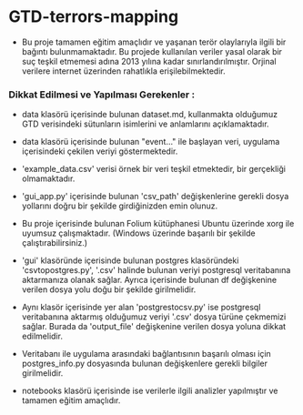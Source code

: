 # GTD-terrors-mapping

- Bu proje tamamen eğitim amaçlıdır ve yaşanan terör olaylarıyla ilgili bir bağıntı bulunmamaktadır. Bu projede kullanılan veriler yasal olarak bir suç teşkil etmemesi adına 2013 yılına kadar sınırlandırılmıştır. Orjinal verilere internet üzerinden rahatlıkla erişilebilmektedir.

### Dikkat Edilmesi ve Yapılması Gerekenler :

- data klasörü içerisinde bulunan dataset.md, kullanmakta olduğumuz GTD verisindeki sütunların isimlerini ve anlamlarını açıklamaktadır.
- data klasörü içerisinde bulunan "event..." ile başlayan veri, uygulama içerisindeki çekilen veriyi göstermektedir.
- 'example_data.csv' verisi örnek bir veri teşkil etmektedir, bir gerçekliği olmamaktadır. 

- 'gui_app.py' içerisinde bulunan 'csv_path' değişkenlerine gerekli dosya yollarını doğru bir şekilde girdiğinizden emin olunuz.
- Bu proje içerisinde bulunan Folium kütüphanesi Ubuntu üzerinde xorg ile uyumsuz çalışmaktadır. (Windows üzerinde başarılı bir şekilde çalıştırabilirsiniz.)
- 'gui' klasöründe içerisinde bulunan postgres klasöründeki 'csvtopostgres.py', '.csv' halinde bulunan veriyi postgresql veritabanına aktarmanıza olanak sağlar. Ayrıca içerisinde bulunan df değişkenine verilen dosya yolu doğu bir şekilde girilmelidir.  
- Aynı klasör içerisinde yer alan 'postgrestocsv.py' ise postgresql veritabanına aktarmış olduğumuz veriyi '.csv' dosya türüne çekmemizi sağlar. Burada da 'output_file' değişkenine verilen dosya yoluna dikkat edilmelidir.
- Veritabanı ile uygulama arasındaki bağlantısının başarılı olması için postgres_info.py dosyasında bulunan değişkenlere gerekli bilgiler girilmelidir.

- notebooks klasörü içerisinde ise verilerle ilgili analizler yapılmıştır ve tamamen eğitim amaçlıdır.

